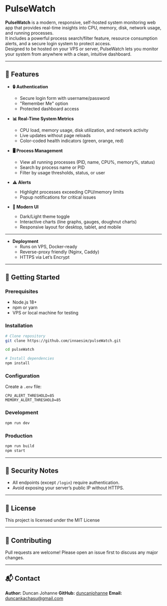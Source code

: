 
# PulseWatch

**PulseWatch** is a modern, responsive, self-hosted system monitoring web app that provides real-time insights into CPU, memory, disk, network usage, and running processes.  
It includes a powerful process search/filter feature, resource consumption alerts, and a secure login system to protect access.  
Designed to be hosted on your VPS or server, PulseWatch lets you monitor your system from anywhere with a clean, intuitive dashboard.

---

## 🌟 Features

- **🔒 Authentication**
  - Secure login form with username/password
  - "Remember Me" option
  - Protected dashboard access

- **📊 Real-Time System Metrics**
  - CPU load, memory usage, disk utilization, and network activity
  - Live updates without page reloads
  - Color-coded health indicators (green, orange, red)

- **🖥 Process Management**
  - View all running processes (PID, name, CPU%, memory%, status)
  - Search by process name or PID
  - Filter by usage thresholds, status, or user

- **⚠️ Alerts**
  - Highlight processes exceeding CPU/memory limits
  - Popup notifications for critical issues

- **🎨 Modern UI**
  - Dark/Light theme toggle
  - Interactive charts (line graphs, gauges, doughnut charts)
  - Responsive layout for desktop, tablet, and mobile

---

- **Deployment**
  - Runs on VPS, Docker-ready
  - Reverse-proxy friendly (Nginx, Caddy)
  - HTTPS via Let’s Encrypt

---

## 🚀 Getting Started

### Prerequisites
- Node.js 18+  
- npm or yarn  
- VPS or local machine for testing

### Installation
```bash
# Clone repository
git clone https://github.com/innaesim/pulseWatch.git

cd pulseWatch

# Install dependencies
npm install
````

### Configuration

Create a `.env` file:

```env
CPU_ALERT_THRESHOLD=85
MEMORY_ALERT_THRESHOLD=85
```

### Development

```bash
npm run dev

```

### Production

```bash
npm run build
npm start
```
---

## 🔐 Security Notes

* All endpoints (except `/login`) require authentication.
* Avoid exposing your server’s public IP without HTTPS.

---

## 📄 License

This project is licensed under the MIT License

---

## 🤝 Contributing

Pull requests are welcome! Please open an issue first to discuss any major changes.

---

## 📬 Contact

**Author:** Duncan Johanne
**GitHub:** [duncanjohanne](https://github.com/duncanjohanne)
**Email:** [duncankachasu@gmail.com](mailto:duncankachasu@gmail.com)
